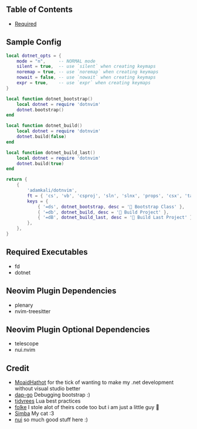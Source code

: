 ## Table of Contents
- [Required](#required)

## Sample Config
```lua 
local dotnet_opts = {
    mode = "n",     -- NORMAL mode
    silent = true,  -- use `silent` when creating keymaps
    noremap = true, -- use `noremap` when creating keymaps
    nowait = false, -- use `nowait` when creating keymaps
    expr = true,    -- use `expr` when creating keymaps
}

local function dotnet_bootstrap()
    local dotnet = require 'dotnvim'
    dotnet.bootstrap()
end

local function dotnet_build()
    local dotnet = require 'dotnvim'
    dotnet.build(false)
end

local function dotnet_build_last()
    local dotnet = require 'dotnvim'
    dotnet.build(true)
end

return {
    {
        'adamkali/dotnvim',
        ft = { 'cs', 'vb', 'csproj', 'sln', 'slnx', 'props', 'csx', 'targets' },
        keys = {
            { '=ds', dotnet_bootstrap, desc = ' Bootstrap Class' },
            { '=db', dotnet_build, desc = ' Build Project' },
            { '=dB', dotnet_build_last, desc = ' Build Last Project' },
        },
    },
}
```

## Required Executables
- fd
- dotnet

## Neovim Plugin Dependencies
- plenary
- nvim-treesitter

## Neovim Plugin Optional Dependencies
- telescope 
- nui.nvim

## Credit 
- [MoaidHathot](https://github.com/MoaidHathot/dotnet.nvim) for the tick of wanting to make my .net development without visual studio better
- [dap-go]() Debugging bootstrap :)
- [tjdvrees]() Lua best practices
- [folke]() I stole alot of theirs code too but i am just a little guy 🥺
- [Simba]() My cat :3
- [nui](https://github.com/MunifTanjim/nui.nvim) so much good stuff here :)

